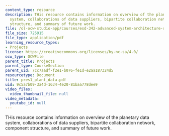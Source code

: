 ```yaml
---
content_type: resource
description: THis resource contains information on overview of the planetary data
  system, collaborations of data suppliers, bipartite collaboration network, component
  structure, and summary of future work.
file: /ol-ocw-studio-app/courses/esd-342-advanced-system-architecture-spring-2006/9c5a7b093a4d16344e2081baa778dee9_pres1_plant_data.pdf
file_size: 725915
file_type: application/pdf
learning_resource_types:
- Projects
license: https://creativecommons.org/licenses/by-nc-sa/4.0/
ocw_type: OCWFile
parent_title: Projects
parent_type: CourseSection
parent_uid: 7cc7aadf-f2e1-b076-fe1d-e2aa187324d5
resourcetype: Document
title: pres1_plant_data.pdf
uid: 9c5a7b09-3a4d-1634-4e20-81baa778dee9
video_files:
  video_thumbnail_file: null
video_metadata:
  youtube_id: null
---
```

THis resource contains information on overview of the planetary data system, collaborations of data suppliers, bipartite collaboration network, component structure, and summary of future work.